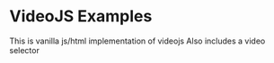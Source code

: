 # VideoJS Examples

This is vanilla js/html implementation of videojs
Also includes a video selector

